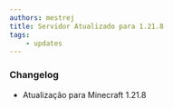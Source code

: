 ```yaml
---
authors: mestrej
title: Servidor Atualizado para 1.21.8
tags:
    - updates
---
```


### Changelog

- Atualização para Minecraft 1.21.8

